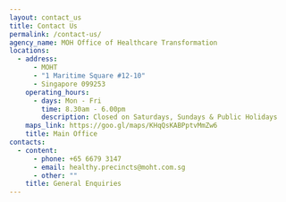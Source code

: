 ```yaml
---
layout: contact_us
title: Contact Us
permalink: /contact-us/
agency_name: MOH Office of Healthcare Transformation
locations:
  - address:
      - MOHT
      - "1 Maritime Square #12-10"
      - Singapore 099253
    operating_hours:
      - days: Mon - Fri
        time: 8.30am - 6.00pm
        description: Closed on Saturdays, Sundays & Public Holidays
    maps_link: https://goo.gl/maps/KHqQsKABPptvMmZw6
    title: Main Office
contacts:
  - content:
      - phone: +65 6679 3147
      - email: healthy.precincts@moht.com.sg
      - other: ""
    title: General Enquiries
---
```

